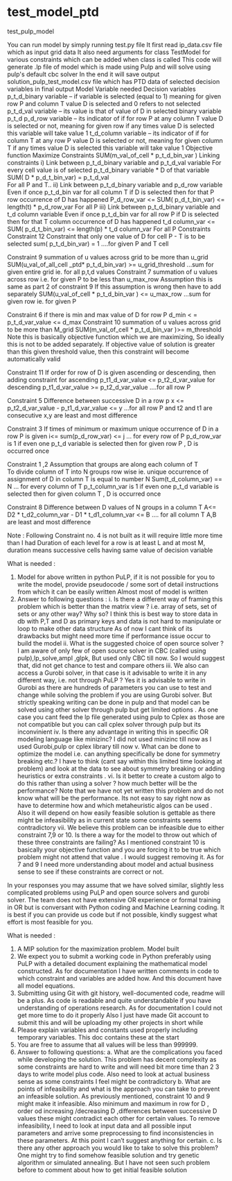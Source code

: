 # test_model_ptd
test_pulp_model

You can run model by simply running test.py file
It first read ip_data.csv file which as input grid data
It also need arguments for class TestModel for various constraints which can be added when class is called
This code will generate .lp file of model which is made using Pulp and will solve using pulp's default cbc solver
In the end it will save output solution_pulp_test_model.csv file which has PTD data of selected decision variables in final output 
Model
Variable needed 
Decision variables 
p_t_d_binary variable – if variable is selected (equal to 1) meaning for given row P and column T value D is selected and 0 refers to not selected
p_t_d_val variable – its value is that of value of D in selected binary variable p_t_d
p_d_row variable – its indicator of if for row P at any column T value D is selected or not, meaning for given row if any times value D is selected this variable will take value 1
t_d_column variable – its indicator of if for column T at any row P value D is selected or not, meaning for given column T if any times value D is selected this variable will take value 1
Objective function
Maximize 
Constraints        SUM(m_val_of_cell * p_t_d_bin_var )
Linking constraints
i)	Link between p_t_d_binary variable and p_t_d_val variable
For every cell value is of selected p_t_d_binary variable * D of that variable
SUM( D * p_d_t_bin_var) = p_t_d_val  
For all P and T..
ii)	Link between p_t_d_binary variable and p_d_row variable
Even if once p_t_d_bin var for all column T if D is selected then for that P row occurrence of D has happened
P_d_row_var <= SUM( p_d_t_bin_var) <= length(t) * p_d_row_var 
For all P 
iii)	Link between p_t_d_binary variable and t_d column variable
Even if once p_t_d_bin var for all row P if D is selected then for that T column occurrence of D has happened
t_d column_var <= SUM( p_d_t_bin_var) <= length(p) * t_d column_var 
For all P 
Constraints
Constraint 12
        Constraint that only one value of D for cell P - T is to be selected
        sum( p_t_d_bin_var) = 1 ....for given P and T cell

Constraint 9 
summation of u values across grid to be more than u_grid
        SUM(u_val_of_all_cell _ptd* p_t_d_bin_var) >= u_grid_threshold ...sum for given entire grid
        ie. for all p,t,d values
Constraint 7 
summation of u values across row i.e. for given P  to be less than u_max_row
 Assumption this is same as part 2 of constraint 9 If this assumption is wrong then have to add separately
        SUM(u_val_of_cell * p_t_d_bin_var ) <= u_max_row   ...sum for given row ie. for given P

Constraint 6 
 if there is min and max value of D for row P
d_min < = p_t_d_var_value <= d_max
Constraint 10 
 summation of u values across grid to be more than M_grid
        SUM(m_val_of_cell * p_t_d_bin_var )>= m_threshold
 Note this is basically objective function which we are maximizing, So ideally this is not to be added separately. If objective value of solution is greater than this given threshold value, then this constraint will become automatically valid

Constraint 11
If order for row of D is given ascending or descending, then adding constraint
        for ascending p_t1_d_var_value <= p_t2_d_var_value
        for descending p_t1_d_var_value >= p_t2_d_var_value
….for all row P

Constraint 5 
Difference between successive D in a row p
 x <= p_t2_d_var_value - p_t1_d_var_value <= y
 …for all row P and t2 and t1 are consecutive x,y are least and most difference

Constraint 3
 If times of minimum or maximum unique occurrence of D in a row P is given
           i<= sum(p_d_row_var) <= j   ... for every row of P
 p_d_row_var is 1 if even one p_t_d variable is selected then for given row P , D is occurred once

Constraint 1 ,2
Assumption that groups are along each column of T           
To divide column of T into N groups row wise ie. unique occurrence of assignment of D in column T is equal to number N
           Sum(t_d_column_var) == N   ... for every column of T
           p_t_column_var is 1 if even one p_t_d  variable is selected then for given column T ,   D is occurred once

Constraint 8 
 Difference between D values of N groups in a column T
        A<= D2 * t_d2_column_var - D1 * t_d1_column_var <= B .... for all column T
    A,B are least and most difference

Note : Following  Constraint no. 4 is not built as it will require little more time than I had
Duration of each level for a row is at least L and at most M, duration means successive cells having same value of decision variable  


What is needed :
1.	Model for above written in python PuLP, if it is not possible for you to write the model, provide pseudocode / some sort of detail instructions from which it can be easily written
Almost most of model is written 
2.	Answer to following questions :
i.	Is there a different way of framing this problem which is better than the matrix view ? i.e. array of sets, set of sets or any other way? Why so?
I think this is best way to store data in db with P,T and D as primary keys and data is not hard to manipulate or loop to make other data structure
As of now I cant think of its drawbacks but might need more time if performance issue occur to build the model
ii.	What is the suggested choice of open source solver ?
I am aware of only few of open source solver in CBC (called using pulp),lp_solve,ampl ,glpk, But used only CBC till now. So I would suggest that, did not get chance to test and compare others
iii.	We also can access a Gurobi solver, in that case is it advisable to write it in any different way, i.e. not through PuLP ?
Yes it is advisable to write in Gurobi as there are hundreds of parameters you can use to test and change while solving the problem if you are using Gurobi solver. But strictly speaking writing can be done in pulp and that model can be solved using other solver through pulp but get limited options . As one case you cant feed the lp file generated using pulp to Cplex as those are not compatible but you can call cplex solver through pulp but its inconvinient
iv.	Is there any advantage in writing this in specific OR modeling language like minizinc?
I did not used minizinc till now as I used Gurobi,pulp or cplex library till now
v.	What can be done to optimize the model i.e. can anything specifically be done for symmetry breaking etc.?
I have to think (cant say within this limited time looking at problem) and look at the data to see about symmetry breaking or adding heuristics or extra constraints .
vi.	Is it better to create a custom algo to do this rather than using a solver ? how much better will be the performance? Note that we have not yet written this problem and do not know what will be the performance.
Its not easy to say right now as have to determine how and which metaheuristic algos can be used . Also it will depend on how easily feasible solution is gettable as there might be infeasibility as in current state some constraints seems contradictory
vii.	We believe this problem can be infeasible due to either constraint 7,9 or 10. Is there a way for the model to throw out which of these three constraints are failing? 
As I mentioned constraint 10 is basically your objective function and you are forcing it to be true which problem might not attend that value . I would suggest removing it.
As for 7 and 9 I need more understanding about model and actual business sense to see if these constraints are correct or not.

In your responses you may assume that we have solved similar, slightly less complicated problems using PuLP and open source solvers and gurobi solver. The team does not have extensive OR experience or formal training in OR but is conversant with Python coding and Machine Learning coding. It is best if you can provide us code but if not possible, kindly suggest what effort is most feasible for you.

What is needed :
1.  A MIP solution for the maximization problem.
Model built
2. We expect you to submit a working code in Python preferably using PuLP with a detailed document explaining the mathematical model constructed.
As for documentation I have written comments in code to which constraint and variables are added how. And this document have all model equations.
3. Submitting using Git with git history, well-documented code, readme will be a plus.
As code is readable and quite understandable if you have understanding of operations research. As for documentation I could not get more time to do it properly
Also I just have made Git account to submit this and will be uploading my other projects in short while
4. Please explain variables and constants used properly including temporary variables.
This doc contains these at the start
5. You are free to assume that all values will be less than 999999. 
6. Answer to following questions:
a. What are the complications you faced while developing the solution.
This problem has decent complexity as some constraints are hard to write and will need bit more time than 2 3 days to write model plus code. Also need to look at actual business sense as some constraints I feel might be contradictory
b. What are points of infeasibility and what is the approach you can take to prevent an infeasible solution.
As previously mentioned, constraint 10 and 9 might make it infeasible. Also minimum and maximum in row for D , order od increasing /decreasing D ,differences between successive D values these might contradict each other for certain values. 
To remove infeasibility, I need to look at input data and all possible input parameters and arrive some preprocessing to find inconsistencies in these parameters. At this point I can’t suggest anything for certain.
c. Is there any other approach you would like to take to solve this problem? 
One might try to find somehow feasible solution and try genetic algorithm or simulated annealing. But I have not seen such problem before to comment about how to get initial feasible solution

